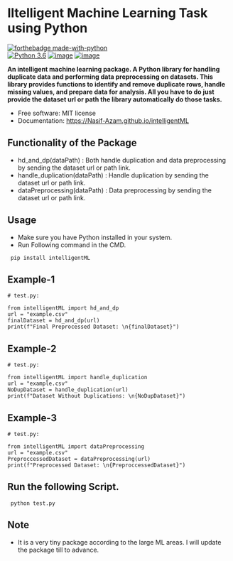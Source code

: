 # Iltelligent Machine Learning Task using Python

[![forthebadge made-with-python](http://ForTheBadge.com/images/badges/made-with-python.svg)](https://www.python.org/)                 
[![Python 3.6](https://img.shields.io/badge/python-3.6-blue.svg)](https://www.python.org/downloads/release/python-360/)
[![image](https://img.shields.io/pypi/v/intelligentML.svg)](https://pypi.python.org/pypi/intelligentML)
[![image](https://img.shields.io/conda/vn/conda-forge/intelligentML.svg)](https://anaconda.org/conda-forge/intelligentML)


**An intelligent machine learning package. A Python library for handling duplicate data and performing data preprocessing on datasets. This library provides functions to identify and remove duplicate rows, handle missing values, and prepare data for analysis. All you have to do just provide the dataset url or path the library automatically do those tasks.**


-   Free software: MIT license
-   Documentation: https://Nasif-Azam.github.io/intelligentML

## Functionality of the Package

- hd_and_dp(dataPath) : Both handle duplication and data preprocessing by sending the dataset url or path link.
- handle_duplication(dataPath) : Handle duplication by sending the dataset url or path link.
- dataPreprocessing(dataPath) : Data preprocessing by sending the dataset url or path link.

## Usage

- Make sure you have Python installed in your system.
- Run Following command in the CMD.
 ```
  pip install intelligentML
  ```
## Example-1

 ```
# test.py:

from intelligentML import hd_and_dp
url = "example.csv"
finalDataset = hd_and_dp(url)
print(f"Final Preprocessed Dataset: \n{finalDataset}")
  ```
## Example-2

 ```
# test.py:

from intelligentML import handle_duplication
url = "example.csv"
NoDupDataset = handle_duplication(url)
print(f"Dataset Without Duplications: \n{NoDupDataset}")
  ```
## Example-3

 ```
# test.py:

from intelligentML import dataPreprocessing
url = "example.csv"
PreproccessedDataset = dataPreprocessing(url)
print(f"Preprocessed Dataset: \n{PreproccessedDataset}")
  ```

## Run the following Script.
 ```
  python test.py
 ```

## Note 
- It is a very tiny package according to the large ML areas. I will update the package till to advance.
